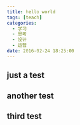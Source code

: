 ```yaml
---
title: hello world
tags: [teach]
categories:
  - 学习
  - 思考
  - 设计
  - 运营
date: 2016-02-24 18:25:00
---
```


## just a test

## another test

## third test
